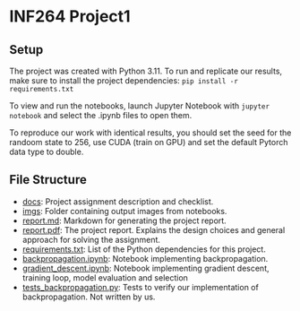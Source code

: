 # INF264 Project1

## Setup

The project was created with Python 3.11. To run and replicate our results, make sure to install the project dependencies:
`pip install -r requirements.txt`

To view and run the notebooks, launch Jupyter Notebook with `jupyter notebook` and select the .ipynb files to open them.

To reproduce our work with identical results, you should set the seed for the randoom state to 256, use CUDA (train on GPU) and set the default Pytorch data type to double. 

## File Structure

- [docs](docs): Project assignment description and checklist.
- [imgs](imgs): Folder containing output images from notebooks.
- [report.md](report.md): Markdown for generating the project report.
- [report.pdf](report.pdf): The project report. Explains the design choices and general approach for solving the assignment. 
- [requirements.txt](requirements.txt): List of the Python dependencies for this project. 
- [backpropagation.ipynb](backpropagation.ipynb): Notebook implementing backpropagation. 
- [gradient_descent.ipynb](gradient_descent.ipynb): Notebook implementing gradient descent, training loop, model evaluation and selection
- [tests_backpropagation.py](tests_backpropagation.py): Tests to verify our implementation of backpropagation. Not written by us. 
